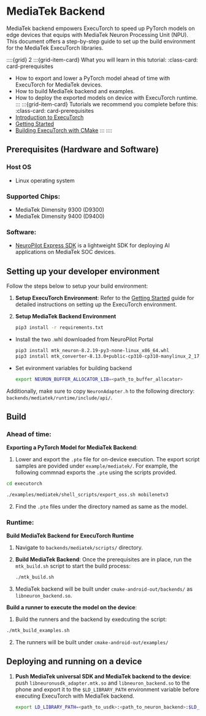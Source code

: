 # MediaTek Backend

MediaTek backend empowers ExecuTorch to speed up PyTorch models on edge devices that equips with MediaTek Neuron Processing Unit (NPU). This document offers a step-by-step guide to set up the build environment for the MediaTek ExecuTorch libraries.

::::{grid} 2
:::{grid-item-card}  What you will learn in this tutorial:
:class-card: card-prerequisites
* How to export and lower a PyTorch model ahead of time with ExecuTorch for MediaTek devices.
* How to build MediaTek backend and examples.
* How to deploy the exported models on device with ExecuTorch runtime.
:::
:::{grid-item-card}  Tutorials we recommend you complete before this:
:class-card: card-prerequisites
* [Introduction to ExecuTorch](intro-how-it-works.md)
* [Getting Started](getting-started.md)
* [Building ExecuTorch with CMake](using-executorch-building-from-source.md)
:::
::::


## Prerequisites (Hardware and Software)

### Host OS
- Linux operating system

### Supported Chips:
- MediaTek Dimensity 9300 (D9300)
- MediaTek Dimensity 9400 (D9400)

### Software:

- [NeuroPilot Express SDK](https://neuropilot.mediatek.com/resources/public/npexpress/en/docs/npexpress) is a lightweight SDK for deploying AI applications on MediaTek SOC devices.

## Setting up your developer environment

Follow the steps below to setup your build environment:

1. **Setup ExecuTorch Environment**: Refer to the [Getting Started](getting-started.md) guide for detailed instructions on setting up the ExecuTorch environment.

2. **Setup MediaTek Backend Environment**
   ```bash
   pip3 install -r requirements.txt
   ```
- Install the two .whl downloaded from NeuroPilot Portal
   ```bash
   pip3 install mtk_neuron-8.2.19-py3-none-linux_x86_64.whl
   pip3 install mtk_converter-8.13.0+public-cp310-cp310-manylinux_2_17_x86_64.manylinux2014_x86_64.whl
   ```
- Set evironment variables for building backend
   ```bash
   export NEURON_BUFFER_ALLOCATOR_LIB=<path_to_buffer_allocator>
   ```
Additionally, make sure to copy `NeuronAdapter.h` to the following directory: `backends/mediatek/runtime/include/api/`.

## Build

### Ahead of time:

**Exporting a PyTorch Model for MediaTek Backend**:
1. Lower and export the `.pte` file for on-device execution. The export script samples are povided under `example/mediatek/`. For example, the following commnad exports the `.pte` using the scripts provided.
```bash
cd executorch

./examples/mediatek/shell_scripts/export_oss.sh mobilenetv3
```

2. Find the `.pte` files under the directory named as same as the model.

### Runtime:

**Build MediaTek Backend for ExecuTorch Runtime**
1. Navigate to `backends/mediatek/scripts/` directory.

2. **Build MediaTek Backend**: Once the prerequisites are in place, run the `mtk_build.sh` script to start the build process:
   ```bash
   ./mtk_build.sh
   ```

3. MediaTek backend will be built under `cmake-android-out/backends/` as `libneuron_backend.so`.

**Build a runner to execute the model on the device**:
1. Build the runners and the backend by exedcuting the script:
```bash
./mtk_build_examples.sh
```

2. The runners will be built under `cmake-android-out/examples/`

## Deploying and running on a device

1. **Push MediaTek universal SDK and MediaTek backend to the device**: push `libneuronusdk_adapter.mtk.so` and `libneuron_backend.so` to the phone and export it to the `$LD_LIBRARY_PATH` environment variable before executing ExecuTorch with MediaTek backend.

   ```bash
   export LD_LIBRARY_PATH=<path_to_usdk>:<path_to_neuron_backend>:$LD_LIBRARY_PATH
   ```
